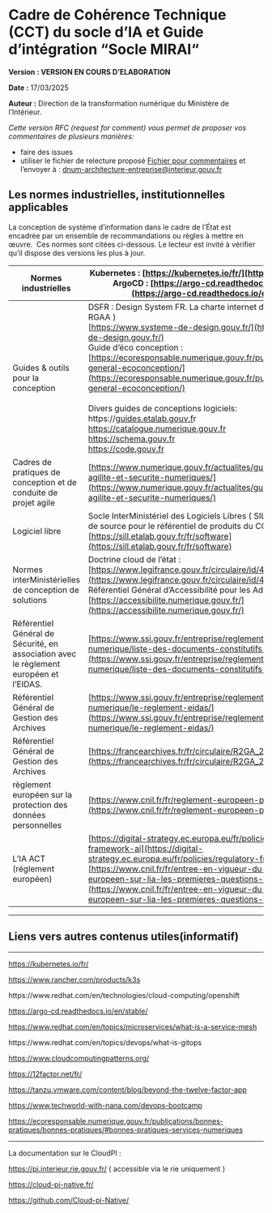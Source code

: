 # **Cadre de Cohérence Technique (CCT) du socle d’IA et Guide d’intégration “Socle MIRAI“**

**Version : VERSION EN COURS D’ELABORATION**

**Date :** 17/03/2025

**Auteur :** Direction de la transformation numérique du Ministère de l’Intérieur.


*Cette version RFC (request for comment) vous permet de proposer vos commentaires de plusieurs manières:*
- faire des issues
- utiliser le fichier de relecture proposé
[Fichier pour commentaires](https://github.com/cloud-pi-native/cct-cloud-native/blob/main/gabarit-pour-commentaires.ods)
 et l’envoyer à : [dnum-architecture-entreprise@interieur.gouv.fr](mailto:dnum-architecture-entreprise@interieur.gouv.fr)

## Les normes industrielles, institutionnelles applicables<a id="les-normes-industrielles-institutionnelles-applicables"></a>

La conception de système d’information dans le cadre de l’État est encadrée par un ensemble de recommandations ou règles à mettre en œuvre.  Ces normes sont citées ci-dessous. Le lecteur est invité à vérifier qu’il dispose des versions les plus à jour.

| Normes industrielles                                                                     | Kubernetes : [https://kubernetes.io/fr/](https://kubernetes.io/fr/)<br>ArgoCD : [https://argo-cd.readthedocs.io/en/stable/](https://argo-cd.readthedocs.io/en/stable/)                                                                                                                                                                                                                                                                                                                                                                                                                                                                                                                                                                                                                      |
| -------------------------------------------------------------------------------------- | ------------------------------------------------------------------------------------------------------------------------------------------------------------------------------------------------------------------------------------------------------------------------------------------------------------------------------------------------------------------------------------------------------------------------------------------------------------------------------------------------------------------------------------------------------------------------------------------------------------------------------------------------------------------------------------------------------------------------------------------------------------------------------------------- |
| Guides & outils pour la conception                                                     | DSFR : Design System FR. La charte internet de l’État ( qui intègre le RGAA )<br>[https://www.systeme-de-design.gouv.fr/](https://www.systeme-de-design.gouv.fr/)<br>Guide d’éco conception : [https://ecoresponsable.numerique.gouv.fr/publications/referentiel-general-ecoconception/](https://ecoresponsable.numerique.gouv.fr/publications/referentiel-general-ecoconception/)<br><br>Divers guides de conceptions logiciels:<br>https://[guides.etalab.gouv.f](https://guides.etalab.gouv.fr/accueil.html)r<br>[https://](https://catalogue.numerique.gouv.fr)[catalogue.numerique.gouv.fr](https://catalogue.numerique.gouv.fr)<br>[https://](https://schema.gouv.fr)[schema.gouv.fr](https://schema.gouv.fr)<br>[https://](https://code.gouv.fr)[code.gouv.fr](https://code.gouv.fr) |
| Cadres de pratiques de conception et de conduite de projet agile                       | [https://www.numerique.gouv.fr/actualites/guide-pour-allier-agilite-et-securite-numeriques/](https://www.numerique.gouv.fr/actualites/guide-pour-allier-agilite-et-securite-numeriques/)                                                                                                                                                                                                                                                                                                                                                                                                                                                                                                                                                                                                    |
| Logiciel libre                                                                         | Socle InterMinistériel des Logiciels Libres ( SILL) de par sa fonction de source pour le référentiel de produits du CCT Ministériel : [https://sill.etalab.gouv.fr/fr/software](https://sill.etalab.gouv.fr/fr/software)                                                                                                                                                                                                                                                                                                                                                                                                                                                                                                                                                                    |
| Normes interMinistérielles de conception de solutions                                  | Doctrine cloud de l’état : [https://www.legifrance.gouv.fr/circulaire/id/45205](https://www.legifrance.gouv.fr/circulaire/id/45205)<br>Référentiel Général d’Accessibilité pour les Administrations :<br>[https://accessibilite.numerique.gouv.fr/](https://accessibilite.numerique.gouv.fr/)                                                                                                                                                                                                                                                                                                                                                                                                                                                                                               |
| Référentiel Général de Sécurité, en association avec le règlement européen et l’EIDAS. | [https://www.ssi.gouv.fr/entreprise/reglementation/confiance-numerique/liste-des-documents-constitutifs-du-rgs-v-2-0/](https://www.ssi.gouv.fr/entreprise/reglementation/confiance-numerique/liste-des-documents-constitutifs-du-rgs-v-2-0/)                                                                                                                                                                                                                                                                                                                                                                                                                                                                                                                                                |
| Référentiel Général de Gestion des Archives                                            | [https://www.ssi.gouv.fr/entreprise/reglementation/confiance-numerique/le-reglement-eidas/](https://www.ssi.gouv.fr/entreprise/reglementation/confiance-numerique/le-reglement-eidas/)                                                                                                                                                                                                                                                                                                                                                                                                                                                                                                                                                                                                      |
| Référentiel Général de Gestion des Archives                                            | [https://francearchives.fr/fr/circulaire/R2GA_2013_10](https://francearchives.fr/fr/circulaire/R2GA_2013_10)                                                                                                                                                                                                                                                                                                                                                                                                                                                                                                                                                                                                                                                                                |
| règlement européen sur la protection des données personnelles                          | [https://www.cnil.fr/fr/reglement-europeen-protection-donnees](https://www.cnil.fr/fr/reglement-europeen-protection-donnees)                                                                                                                                                                                                                                                                                                                                                                                                                                                                                                                                                                                                                                                                |
| L’IA ACT (réglement européen)                                                          | [https://digital-strategy.ec.europa.eu/fr/policies/regulatory-framework-ai](https://digital-strategy.ec.europa.eu/fr/policies/regulatory-framework-ai)<br>[https://www.cnil.fr/fr/entree-en-vigueur-du-reglement-europeen-sur-lia-les-premieres-questions-reponses-de-la-cnil](https://www.cnil.fr/fr/entree-en-vigueur-du-reglement-europeen-sur-lia-les-premieres-questions-reponses-de-la-cnil)                                                                                                                                                                                                                                                                                                                                                                                          |



****

## Liens vers autres contenus utiles(informatif)<a id="liens-vers-autres-contenus-utilesinformatif"></a>

****

<https://kubernetes.io/fr/>

<https://www.rancher.com/products/k3s>

https\://www\.redhat.com/en/technologies/cloud-computing/openshift

<https://argo-cd.readthedocs.io/en/stable/>

<https://www.redhat.com/en/topics/microservices/what-is-a-service-mesh>

https\://www\.redhat.com/en/topics/devops/what-is-gitops

<https://www.cloudcomputingpatterns.org/>

<https://12factor.net/fr/>

<https://tanzu.vmware.com/content/blog/beyond-the-twelve-factor-app>

<https://www.techworld-with-nana.com/devops-bootcamp>

<https://ecoresponsable.numerique.gouv.fr/publications/bonnes-pratiques/bonnes-pratiques/#bonnes-pratiques-services-numeriques>

****

La documentation sur le CloudPI :

<https://pi.interieur.rie.gouv.fr/> ( accessible via le rie uniquement )

<https://cloud-pi-native.fr/>

<https://github.com/Cloud-pi-Native/>
